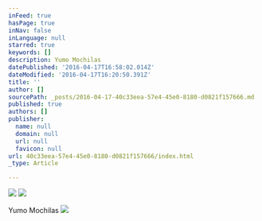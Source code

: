 ```yaml
---
inFeed: true
hasPage: true
inNav: false
inLanguage: null
starred: true
keywords: []
description: Yumo Mochilas
datePublished: '2016-04-17T16:58:02.014Z'
dateModified: '2016-04-17T16:20:50.391Z'
title: ''
author: []
sourcePath: _posts/2016-04-17-40c33eea-57e4-45e0-8180-d0821f157666.md
published: true
authors: []
publisher:
  name: null
  domain: null
  url: null
  favicon: null
url: 40c33eea-57e4-45e0-8180-d0821f157666/index.html
_type: Article

---
```

![](https://the-grid-user-content.s3-us-west-2.amazonaws.com/24ab7230-c5fe-4891-90bf-2e0ca84712c7.jpg)
![](https://the-grid-user-content.s3-us-west-2.amazonaws.com/fba5d709-bbdc-4f86-8a6a-9ac16476f186.jpg)

Yumo Mochilas
![](https://the-grid-user-content.s3-us-west-2.amazonaws.com/7d2f1eb8-0be2-4f24-b8d0-63ffe44a9826.jpg)